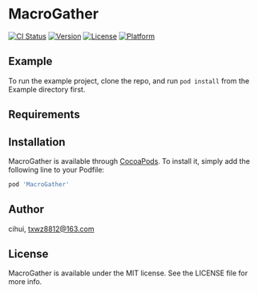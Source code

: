 # MacroGather

[![CI Status](https://img.shields.io/travis/cihui/MacroGather.svg?style=flat)](https://travis-ci.org/cihui/MacroGather)
[![Version](https://img.shields.io/cocoapods/v/MacroGather.svg?style=flat)](https://cocoapods.org/pods/MacroGather)
[![License](https://img.shields.io/cocoapods/l/MacroGather.svg?style=flat)](https://cocoapods.org/pods/MacroGather)
[![Platform](https://img.shields.io/cocoapods/p/MacroGather.svg?style=flat)](https://cocoapods.org/pods/MacroGather)

## Example

To run the example project, clone the repo, and run `pod install` from the Example directory first.

## Requirements

## Installation

MacroGather is available through [CocoaPods](https://cocoapods.org). To install
it, simply add the following line to your Podfile:

```ruby
pod 'MacroGather'
```

## Author

cihui, txwz8812@163.com

## License

MacroGather is available under the MIT license. See the LICENSE file for more info.

